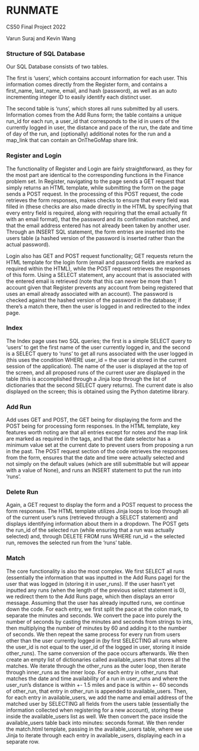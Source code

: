 # RUNMATE
CS50 Final Project 2022

Varun Suraj and Kevin Wang

### Structure of SQL Database

Our SQL Database consists of two tables.

The first is ‘users’, which contains account information for each user. This information comes directly from the Register form, and contains a first_name, last_name, email, and hash (password), as well as an auto incrementing integer ID to easily identify each distinct user.

The second table is ‘runs’, which stores all runs submitted by all users. Information comes from the Add Runs form; the table contains a unique run_id for each run, a user_id that corresponds to the id in users of the currently logged in user, the distance and pace of the run, the date and time of day of the run, and (optionally) additional notes for the run and a map_link that can contain an OnTheGoMap share link. 

### Register and Login

The functionality of Register and Login are fairly straightforward, as they for the most part are identical to the corresponding functions in the Finance problem set. In Register, navigating to the page sends a GET request that simply returns an HTML template, while submitting the form on the page sends a POST request. In the processing of this POST request, the code retrieves the form responses, makes checks to ensure that every field was filled in (these checks are also made directly in the HTML by specifying that every entry field is required, along with requiring that the email actually fit with an email format), that the password and its confirmation matched, and that the email address entered has not already been taken by another user. Through an INSERT SQL statement, the form entries are inserted into the users table (a hashed version of the password is inserted rather than the actual password).

Login also has GET and POST request functionality; GET requests return the HTML template for the login form (email and password fields are marked as required within the HTML), while the POST request retrieves the responses of this form. Using a SELECT statement, any account that is associated with the entered email is retrieved (note that this can never be more than 1 account given that Register prevents any account from being registered that uses an email already associated with an account). The password is checked against the hashed version of the password in the database; if there’s a match there, then the user is logged in and redirected to the index page.

### Index

The Index page uses two SQL queries; the first is a simple SELECT query to ‘users’ to get the first name of the user currently logged in, and the second is a SELECT query to ‘runs’ to get all runs associated with the user logged in (this uses the condition WHERE user_id = the user id stored in the current session of the application). The name of the user is displayed at the top of the screen, and all proposed runs of the current user are displayed in the table (this is accomplished through a Jinja loop through the list of dictionaries that the second SELECT query returns). The current date is also displayed on the screen; this is obtained using the Python datetime library.

### Add Run

Add uses GET and POST, the GET being for displaying the form and the POST being for processing form responses. In the HTML template, key features worth noting are that all entries except for notes and the map link are marked as required in the tags, and that the date selector has a minimum value set at the current date to prevent users from proposing a run in the past. The POST request section of the code retrieves the responses from the form, ensures that the date and time were actually selected and not simply on the default values (which are still submittable but will appear with a value of None), and runs an INSERT statement to put the run into ‘runs’.

### Delete Run

Again, a GET request to display the form and a POST request to process the form responses. The HTML template utilizes Jinja loops to loop through all of the current user’s runs (retrieved through a SELECT statement) and displays identifying information about them in a dropdown. The POST gets the run_id of the selected run (while ensuring that a run was actually selected) and, through DELETE FROM runs WHERE run_id = the selected run, removes the selected run from the ‘runs’ table.

### Match

The core functionality is also the most complex. We first SELECT all runs (essentially the information that was inputted in the Add Runs page) for the user that was logged in (storing it in user_runs). If the user hasn’t yet inputted any runs (when the length of the previous select statement is 0), we redirect them to the Add Runs page, which then displays an error message. Assuming that the user has already inputted runs, we continue down the code. For each entry, we first split the pace at the colon mark, to separate the minutes and seconds. We convert the pace into purely the number of seconds by casting the minutes and seconds from strings to ints, then multiplying the number of minutes by 60 and adding it to the number of seconds. We then repeat the same process for every run from users other than the user currently logged in (by first SELECTING all runs where the user_id is not equal to the user_id of the logged in user, storing it inside other_runs). The same conversion of the pace occurs afterwards. We then create an empty list of dictionaries called available_users that stores all the matches. We iterate through the other_runs as the outer loop, then iterate through inner_runs as the inner loop. For each entry in other_runs that matches the date and time availability of a run in user_runs and where the user_run’s distance is within +- 1.5 miles and pace is within +- 60 seconds of other_run, that entry in other_run is appended to available_users. Then, for each entry in available_users, we add the name and email address of the matched user by SELECTING all fields from the users table (essentially the information collected when registering for a new account), storing these inside the available_users list as well. We then convert the pace inside the available_users table back into minutes: seconds format. We then render the match.html template, passing in the available_users table, where we use Jinja to iterate through each entry in available_users, displaying each in a separate row.
